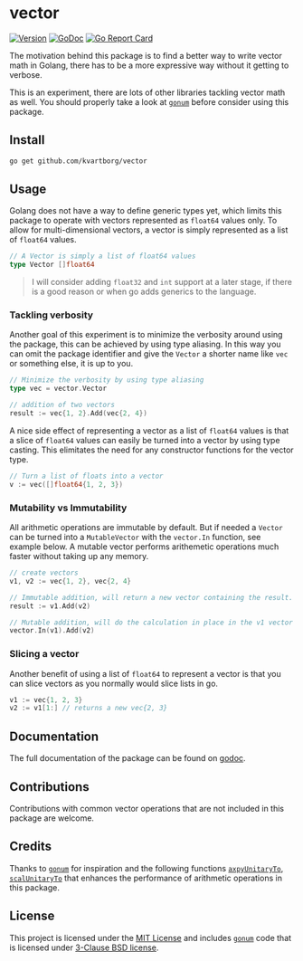 # vector

[![Version](https://img.shields.io/github/release/kvartborg/vector.svg)](https://github.com/kvartborg/vector/releases)
[![GoDoc](https://godoc.org/github.com/kvartborg/vector?status.svg)](https://pkg.go.dev/github.com/kvartborg/vector?tab=doc)
[![Go Report Card](https://goreportcard.com/badge/github.com/kvartborg/vector)](https://goreportcard.com/report/github.com/kvartborg/vector)

The motivation behind this package is to find a better way to write vector math
in Golang, there has to be a more expressive way without it getting to verbose.

This is an experiment, there are lots of other libraries tackling vector math as
well. You should properly take a look at [`gonum`](https://github.com/gonum/gonum) before consider using this package.

## Install
```sh
go get github.com/kvartborg/vector
```

## Usage
Golang does not have a way to define generic types yet, which
limits this package to operate with vectors represented as `float64` values only.
To allow for multi-dimensional vectors, a vector is simply represented as
a list of `float64` values.
```go
// A Vector is simply a list of float64 values
type Vector []float64
```
> I will consider adding `float32` and `int` support at a later stage,
  if there is a good reason or when go adds generics to the language.

### Tackling verbosity
Another goal of this experiment is to minimize the verbosity around using the package,
this can be achieved by using type aliasing. In this way you can omit the package
identifier and give the `Vector` a shorter name like `vec` or something else,
it is up to you.
```go
// Minimize the verbosity by using type aliasing
type vec = vector.Vector

// addition of two vectors
result := vec{1, 2}.Add(vec{2, 4})
```

A nice side effect of representing a vector as a list of `float64` values is that
a slice of `float64` values can easily be turned into a vector by using type casting.
This elimitates the need for any constructor functions for the vector type.
```go
// Turn a list of floats into a vector
v := vec([]float64{1, 2, 3})
```

### Mutability vs Immutability
All arithmetic operations are immutable by default. But if needed a `Vector` can be
turned into a `MutableVector` with the `vector.In` function, see example below.
A mutable vector performs arithemetic operations much faster without taking up
any memory.
```go
// create vectors
v1, v2 := vec{1, 2}, vec{2, 4}

// Immutable addition, will return a new vector containing the result.
result := v1.Add(v2)

// Mutable addition, will do the calculation in place in the v1 vector
vector.In(v1).Add(v2)
```

### Slicing a vector
Another benefit of using a list of `float64` to represent a vector is that you
can slice vectors as you normally would slice lists in go.
```go
v1 := vec{1, 2, 3}
v2 := v1[1:] // returns a new vec{2, 3}
```

## Documentation
The full documentation of the package can be found on [godoc](https://pkg.go.dev/github.com/kvartborg/vector?tab=doc).

## Contributions
Contributions with common vector operations that are not included in this package are welcome.

## Credits
Thanks to [`gonum`](https://github.com/gonum/gonum) for inspiration and the following functions [`axpyUnitaryTo`](https://github.com/gonum/gonum/blob/master/internal/asm/f64/axpyunitaryto_amd64.s), [`scalUnitaryTo`](https://github.com/gonum/gonum/blob/c3867503e73e5c3fee7ab93e3c2c562eb2be8178/internal/asm/f64/scalunitaryto_amd64.s) that enhances the performance of arithmetic operations in this package.

## License
This project is licensed under the [MIT License](https://github.com/kvartborg/vector/blob/master/LICENSE) and includes [`gonum`](https://github.com/gonum/gonum) code that is licensed under [3-Clause BSD license](https://github.com/gonum/gonum/blob/master/LICENSE).
